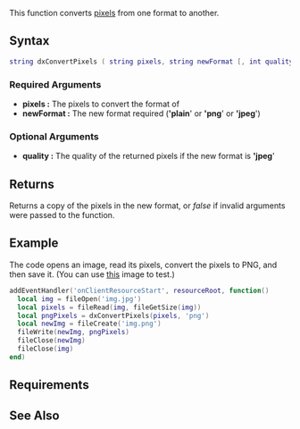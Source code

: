 This function converts [pixels](/Texture_pixels.md "wikilink") from one format to another.

Syntax
------

``` lua
string dxConvertPixels ( string pixels, string newFormat [, int quality = 80 ] )
```

### Required Arguments

-   **pixels :** The pixels to convert the format of
-   **newFormat :** The new format required (**'plain**' or **'png**' or **'jpeg**')

### Optional Arguments

-   **quality :** The quality of the returned pixels if the new format is **'jpeg**'

Returns
-------

Returns a copy of the pixels in the new format, or *false* if invalid arguments were passed to the function.

Example
-------

The code opens an image, read its pixels, convert the pixels to PNG, and then save it. (You can use [this](http://i1325.photobucket.com/albums/u630/Tourmalinelisa2/128x128.jpg) image to test.)

``` lua
addEventHandler('onClientResourceStart', resourceRoot, function()
  local img = fileOpen('img.jpg')
  local pixels = fileRead(img, fileGetSize(img))
  local pngPixels = dxConvertPixels(pixels, 'png')
  local newImg = fileCreate('img.png')
  fileWrite(newImg, pngPixels)
  fileClose(newImg)
  fileClose(img)
end)
```

Requirements
------------

See Also
--------
